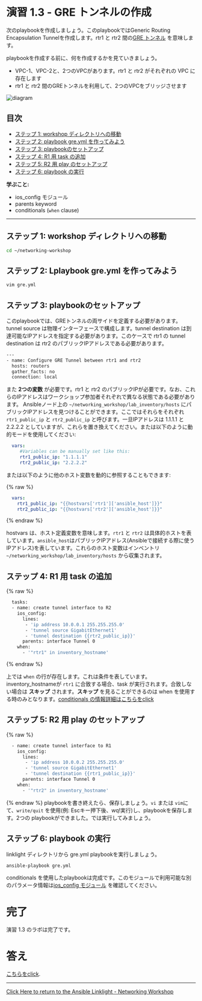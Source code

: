 # 演習 1.3 - GRE トンネルの作成

次のplaybookを作成しましょう。このplaybookではGeneric Routing Encapsulation Tunnelを作成します。rtr1 と rtr2 間の[GRE トンネル](https://en.wikipedia.org/wiki/Generic_Routing_Encapsulation) を意味します。

playbookを作成する前に、何を作成するかを見ていきましょう。
- VPC-1、VPC-2と、2つのVPCがあります。rtr1 と rtr2 がそれぞれの VPC に存在します
- rtr1 と rtr2 間のGREトンネルを利用して、2つのVPCをブリッジさせます

![diagram](../diagram.png)

## 目次
- [ステップ 1: workshop ディレクトリへの移動](#step-1-navigate-to-the-networking_workshop-directory)
- [ステップ 2: playbook gre.yml を作ってみよう](#step-2-lets-create-our-playbook-named-greyml)
- [ステップ 3: playbookのセットアップ](#step-3-setting-up-your-playbook)
- [ステップ 4: R1 用 task の追加](#step-4-adding-the-tasks-for-r1)
- [ステップ 5: R2 用 play のセットアップ](#step-5-setting-up-the-play-for-r2)
- [ステップ 6: playbook の実行](#step-6-running-the-playbook)

**学ぶこと:**
 - ios_config モジュール
 - parents keyword
 - conditionals (`when` clause)

 ---

## ステップ 1: workshop ディレクトリへの移動

```bash
cd ~/networking-workshop
```

## ステップ 2: Lplaybook gre.yml を作ってみよう

```bash
vim gre.yml
```

## ステップ 3: playbookのセットアップ

このplaybookでは、GREトンネルの両サイドを定義する必要があります。tunnel source は物理インターフェースで構成します。tunnel destination は到達可能なIPアドレスを指定する必要があります。このケースで rtr1 の tunnel destination は rtr2 のパブリックIPアドレスである必要があります。

```bash
---
- name: Configure GRE Tunnel between rtr1 and rtr2
  hosts: routers
  gather_facts: no
  connection: local
```

また **2つの変数** が必要です。rtr1 と rtr2 のパブリックIPが必要です。なお、これらのIPアドレスはワークショップ参加者それぞれで異なる状態である必要があります。 Ansibleノード上の `~/networking_workshop/lab_inventory/hosts` にパブリックIPアドレスを見つけることができます。ここではそれらをそれぞれ `rtr1_public_ip` と `rtr2_public_ip` と呼びます。一旦IPアドレスは 1.1.1.1 と 2.2.2.2 としていますが、これらを置き換えてください。または以下のように動的モードを使用してください:
```yml
  vars:
     #Variables can be manually set like this:
     rtr1_public_ip: "1.1.1.1"
     rtr2_public_ip: "2.2.2.2"
```

または以下のように他のホスト変数を動的に参照することもできます:

{% raw %}
```yml
  vars:
    rtr1_public_ip: "{{hostvars['rtr1']['ansible_host']}}"
    rtr2_public_ip: "{{hostvars['rtr2']['ansible_host']}}"
```
{% endraw %}

hostvars は、ホスト定義変数を意味します。`rtr1` と `rtr2` は具体的ホストを表しています。`ansible_host`はパブリックIPアドレス(Ansibleで接続する際に使うIPアドレス)を表しています。これらのホスト変数はインベントリ `~/networking_workshop/lab_inventory/hosts` から収集されます。

## ステップ 4: R1 用 task の追加

{% raw %}
```bash
  tasks:
  - name: create tunnel interface to R2
    ios_config:
      lines:
       - 'ip address 10.0.0.1 255.255.255.0'
       - 'tunnel source GigabitEthernet1'
       - 'tunnel destination {{rtr2_public_ip}}'
      parents: interface Tunnel 0
    when:
      - '"rtr1" in inventory_hostname'
```    
{% endraw %}

上では `when` の行が存在します。これは条件を表しています。inventory_hostnameが `rtr1` に合致する場合、task が実行されます。合致しない場合は **スキップ** されます。**スキップ** を見ることができるのは when を使用する時のみとなります。[conditionals の情報詳細はこちらをclick](http://docs.ansible.com/ansible/latest/playbooks_conditionals.html)

## ステップ 5: R2 用 play のセットアップ

{% raw %}
```bash
  - name: create tunnel interface to R1
    ios_config:
      lines:
       - 'ip address 10.0.0.2 255.255.255.0'
       - 'tunnel source GigabitEthernet1'
       - 'tunnel destination {{rtr1_public_ip}}'
      parents: interface Tunnel 0
    when:
      - '"rtr2" in inventory_hostname'
```
{% endraw %}
playbookを書き終えたら、保存しましょう。`vi` または `vim`にて、`write/quit` を使用(例: Escキー押下後、wq!実行)し、playbookを保存します。2つの playbookができました。では実行してみましょう。

## ステップ 6: playbook の実行
linklight ディレクトリから gre.yml playbookを実行しましょう。
```bash
ansible-playbook gre.yml
```

conditionals を使用したplaybookは完成です。このモジュールで利用可能な別のパラメータ情報は[ios_config モジュール](http://docs.ansible.com/ansible/latest/ios_config_module.html) を確認してください。

# 完了
演習 1.3 のラボは完了です。

# 答え
[こちらをclick](https://github.com/network-automation/linklight/blob/master/exercises/networking/1.3-gre/gre.yml).

 ---
[Click Here to return to the Ansible Linklight - Networking Workshop](../README.ja.md)
